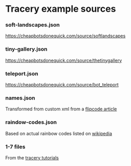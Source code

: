 # Tracery example sources

### soft-landscapes.json
https://cheapbotsdonequick.com/source/softlandscapes

### tiny-gallery.json
https://cheapbotsdonequick.com/source/thetinygallery

### teleport.json
https://cheapbotsdonequick.com/source/bot_teleport

### names.json
Transformed from custom xml from a [flipcode article](https://www.flipcode.com/archives/Generating_Names_Phonetically.shtml)

### raindow-codes.json
Based on actual rainbow codes listed on [wikipedia](https://en.wikipedia.org/wiki/List_of_Rainbow_Codes)

### 1-7 files
From the [tracery tutorials](http://www.crystalcodepalace.com/traceryTut.html)
